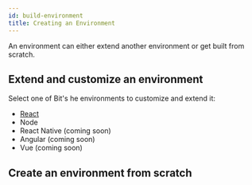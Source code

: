 ```yaml
---
id: build-environment
title: Creating an Environment
---
```



An environment can either extend another environment or get built from scratch.

## Extend and customize an environment

Select one of Bit's he environments to customize and extend it:

* [React](/docs/react/extending-react)
* Node
* React Native (coming soon)
* Angular (coming soon)
* Vue (coming soon)

## Create an environment from scratch



